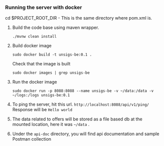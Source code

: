 ### Running the server with docker

cd $PROJECT_ROOT_DIR - This is the same directory where pom.xml is.

1. Build the code base using maven wrapper.

   `./mvnw clean install`

2. Build docker image

   `sudo docker build -t unsigs-be:0.1 .`

   Check that the image is built

   `sudo docker images | grep unsigs-be`

3. Run the docker image

   `sudo docker run -p 8088:8088 --name unsigs-be -v ~/data:/data -v ~/logs:/logs unsigs-be:0.1`

4. To ping the server, hit this url.
   `http://localhost:8088/api/v1/ping/`
   Response will be
   `Hello world`

5. The data related to offers will be stored as a file based db at the mounted location, here it was `~/data` .

6. Under the `api-doc` directory, you will find api documentation and sample Postman collection
